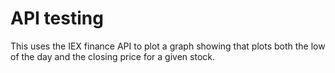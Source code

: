 API testing
===========

This uses the IEX finance API to plot a graph showing that plots both the low 
of the day and the closing price for a given stock.

